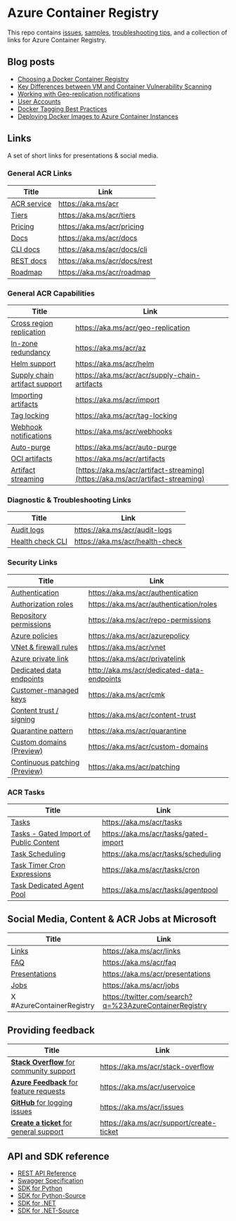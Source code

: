 # Azure Container Registry

This repo contains [issues](https://github.com/Azure/acr/issues), [samples](./docs), [troubleshooting tips](./docs/Troubleshooting%20Guide.md), and a collection of links for Azure Container Registry.

## Blog posts

* [Choosing a Docker Container Registry](https://stevelasker.blog/2018/11/14/choosing-a-docker-container-registry/)
* [Key Differences between VM and Container Vulnerability Scanning](https://stevelasker.blog/2018/06/27/key-differences-between-vm-and-container-vulnerability-scanning/)
* [Working with Geo-replication notifications](https://stevelasker.blog/2018/01/29/working-with-acr-geo-replication-notifications/)
* [User Accounts](https://stevelasker.blog/2016/11/17/azure-container-registry-user-accounts/)
* [Docker Tagging Best Practices](https://stevelasker.blog/2018/03/01/docker-tagging-best-practices-for-tagging-and-versioning-docker-images/)
* [Deploying Docker Images to Azure Container Instances](https://stevelasker.blog/2017/07/28/deploying-docker-images-from-the-azure-container-registry-to-azure-container-instances/)

## Links

A set of short links for presentations & social media.

### General ACR Links

| Title | Link |
| - | - |
| [ACR service](https://aka.ms/acr) | https://aka.ms/acr |
| [Tiers](https://aka.ms/acr/tiers) | https://aka.ms/acr/tiers |
| [Pricing](https://aka.ms/acr/pricing) | https://aka.ms/acr/pricing |
| [Docs](https://aka.ms/acr/docs) | https://aka.ms/acr/docs |
| [CLI docs](https://aka.ms/acr/docs/cli) | https://aka.ms/acr/docs/cli |
| [REST docs](https://aka.ms/acr/docs/rest) | https://aka.ms/acr/docs/rest |
| [Roadmap](https://aka.ms/acr/roadmap) | https://aka.ms/acr/roadmap |

### General ACR Capabilities

| Title | Link |
| - | - |
| [Cross region replication](https://aka.ms/acr/geo-replication) | https://aka.ms/acr/geo-replication |
| [In-zone redundancy](https://aka.ms/acr/az) | https://aka.ms/acr/az |
| [Helm support](https://aka.ms/acr/helm) | https://aka.ms/acr/helm |
| [Supply chain artifact support](https://aka.ms/acr/acr/supply-chain-artifacts) | https://aka.ms/acr/acr/supply-chain-artifacts |
| [Importing artifacts](https://aka.ms/acr/import) | https://aka.ms/acr/import |
| [Tag locking](https://aka.ms/acr/tag-locking) | https://aka.ms/acr/tag-locking |
| [Webhook notifications](https://aka.ms/acr/webhooks) | https://aka.ms/acr/webhooks |
| [Auto-purge](https://aka.ms/acr/auto-purge) | https://aka.ms/acr/auto-purge |
| [OCI artifacts](https://aka.ms/acr/artifacts) | https://aka.ms/acr/artifacts |
| [Artifact streaming](https://aka.ms/acr/artifact-streaming) | [https://aka.ms/acr/artifact-streaming](https://aka.ms/acr/artifact-streaming)

### Diagnostic & Troubleshooting Links

| Title | Link |
| - | - |
| [Audit logs](https://aka.ms/acr/audit-logs) | https://aka.ms/acr/audit-logs |
| [Health check CLI](https://aka.ms/acr/health-check) | https://aka.ms/acr/health-check |

### Security Links

| Title | Link |
| - | - |
| [Authentication](https://aka.ms/acr/authentication) | https://aka.ms/acr/authentication |
| [Authorization roles](https://aka.ms/acr/authentication/roles) | https://aka.ms/acr/authentication/roles |
| [Repository permissions](https://aka.ms/acr/repo-permissions) | https://aka.ms/acr/repo-permissions |
| [Azure policies](https://aka.ms/acr/azurepolicy) | https://aka.ms/acr/azurepolicy |
| [VNet & firewall rules](https://aka.ms/acr/vnet) | https://aka.ms/acr/vnet |
| [Azure private link](https://aka.ms/acr/privatelink) | https://aka.ms/acr/privatelink |
| [Dedicated data endpoints](http://aka.ms/acr/dedicated-data-endpoints) | http://aka.ms/acr/dedicated-data-endpoints |
| [Customer-managed keys](https://aka.ms/acr/cmk) | https://aka.ms/acr/cmk |
| [Content trust / signing](https://aka.ms/acr/content-trust) | https://aka.ms/acr/content-trust |
| [Quarantine pattern](https://aka.ms/acr/quarantine) | https://aka.ms/acr/quarantine |
| [Custom domains (Preview)](https://aka.ms/acr/custom-domains) | https://aka.ms/acr/custom-domains |
| [Continuous patching (Preview)](https://aka.ms/acr/patching) | https://aka.ms/acr/patching |
### ACR Tasks

| Title | Link |
| - | - |
| [Tasks](https://aka.ms/acr/tasks) | https://aka.ms/acr/tasks |
| [Tasks - Gated Import of Public Content](https://aka.ms/acr/tasks/gated-import) | https://aka.ms/acr/tasks/gated-import |
| [Task Scheduling](https://aka.ms/acr/tasks/scheduling) | https://aka.ms/acr/tasks/scheduling |
| [Task Timer Cron Expressions](https://aka.ms/acr/tasks/cron) | https://aka.ms/acr/tasks/cron |
| [Task Dedicated Agent Pool](https://aka.ms/acr/tasks/agentpool) | https://aka.ms/acr/tasks/agentpool |

## Social Media, Content & ACR Jobs at Microsoft

| Title | Link |
|-|-|
| [Links](https://aka.ms/acr/links) | https://aka.ms/acr/links |
| [FAQ](https://aka.ms/acr/faq) | https://aka.ms/acr/faq |
| [Presentations](https://aka.ms/acr/presentations) | https://aka.ms/acr/presentations |
| [Jobs](https://aka.ms/acr/jobs) | https://aka.ms/acr/jobs |
| X #AzureContainerRegistry | https://twitter.com/search?q=%23AzureContainerRegistry |

## Providing feedback

| Title | Link |
|-|-|
| [**Stack Overflow** for community support](https://aka.ms/acr/stack-overflow) | https://aka.ms/acr/stack-overflow |
| [**Azure Feedback** for feature requests](https://aka.ms/acr/uservoice) | https://aka.ms/acr/uservoice |
| [**GitHub** for logging issues](https://aka.ms/acr/issues) | https://aka.ms/acr/issues |
| [**Create a ticket** for general support](https://aka.ms/acr/support/create-ticket) | https://aka.ms/acr/support/create-ticket |

## API and SDK reference

* [REST API Reference](https://docs.microsoft.com/rest/api/containerregistry/)
* [Swagger Specification](https://github.com/Azure/azure-rest-api-specs/blob/master/specification/containerregistry/resource-manager/Microsoft.ContainerRegistry/stable/2017-10-01/containerregistry.json)
* [SDK for Python](https://pypi.python.org/pypi/azure-mgmt-containerregistry)
* [SDK for Python-Source](https://github.com/Azure/azure-sdk-for-python/tree/master/azure-mgmt-containerregistry)
* [SDK for .NET](https://www.nuget.org/packages/Microsoft.Azure.Management.ContainerRegistry)
* [SDK for .NET-Source](https://github.com/Azure/azure-sdk-for-net/tree/master/src/SDKs/ContainerRegistry)